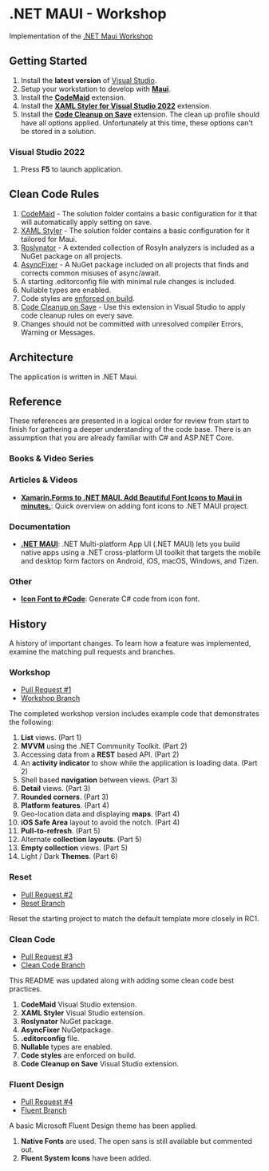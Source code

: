 # .NET MAUI - Workshop

Implementation of the [.NET Maui Workshop](https://github.com/dotnet-presentations/dotnet-maui-workshop)


## Getting Started

1. Install the **latest version** of [Visual Studio](https://visualstudio.microsoft.com/).
1. Setup your workstation to develop with **[Maui](https://docs.microsoft.com/en-us/dotnet/maui/get-started/first-app)**.
1. Install the **[CodeMaid](https://marketplace.visualstudio.com/items?itemName=SteveCadwallader.CodeMaidVS2022)** extension.
1. Install the **[XAML Styler for Visual Studio 2022](https://marketplace.visualstudio.com/items?itemName=TeamXavalon.XAMLStyler2022)** extension.
1. Install the **[Code Cleanup on Save](https://marketplace.visualstudio.com/items?itemName=MadsKristensen.CodeCleanupOnSave)** extension.  The clean up profile should have all options applied.  Unfortunately at this time, these options can't be stored in a solution.

### Visual Studio 2022

1. Press **F5** to launch application.


## Clean Code Rules

1. [CodeMaid](http://www.codemaid.net/) - The solution folder contains a basic configuration for it that will automatically apply setting on save.
1. [XAML Styler](https://github.com/Xavalon/XamlStyler) - The solution folder contains a basic configuration for it tailored for Maui.
1. [Roslynator](https://github.com/JosefPihrt/Roslynator) - A extended collection of Rosyln analyzers is included as a NuGet package on all projects.
1. [AsyncFixer](http://www.asyncfixer.com/) - A NuGet package included on all projects that finds and corrects common misuses of async/await.
1. A starting .editorconfig file with minimal rule changes is included.
1. Nullable types are enabled.
1. Code styles are [enforced on build](https://docs.microsoft.com/en-us/dotnet/core/project-sdk/msbuild-props#enforcecodestyleinbuild).
1. [Code Cleanup on Save](https://github.com/madskristensen/CodeCleanupOnSave) - Use this extension in Visual Studio to apply code cleanup rules on every save. 
1. Changes should not be committed with unresolved compiler Errors, Warning or Messages.


## Architecture

The application is written in .NET Maui.


## Reference

These references are presented in a logical order for review from start to finish for gathering a deeper understanding of the code base.
There is an assumption that you are already familiar with C# and ASP.NET Core.

### Books & Video Series

### Articles & Videos

- **[Xamarin.Forms to .NET MAUI. Add Beautiful Font Icons to Maui in minutes.](https://www.youtube.com/watch?v=L4tJW1ss2Hc)**: Quick overview on adding font icons to .NET MAUI project.

### Documentation

- **[.NET MAUI](https://docs.microsoft.com/en-us/dotnet/maui/)**: .NET Multi-platform App UI (.NET MAUI) lets you build native apps using a .NET cross-platform UI toolkit that targets the mobile and desktop form factors on Android, iOS, macOS, Windows, and Tizen.

### Other

- **[Icon Font to #Code](https://andreinitescu.github.io/IconFont2Code/)**: Generate C# code from icon font.


## History

A history of important changes.
To learn how a feature was implemented, examine the matching pull requests and branches.

### Workshop

- [Pull Request #1](https://github.com/scottkuhl/MauiWorkshop/pull/1)
- [Workshop Branch](https://github.com/scottkuhl/MauiWorkshop/tree/workshop)

The completed workshop version includes example code that demonstrates the following:

1. **List** views. (Part 1)
2. **MVVM** using the .NET Community Toolkit. (Part 2)
3. Accessing data from a **REST** based API. (Part 2)
4. An **activity indicator** to show while the application is loading data. (Part 2)
5. Shell based **navigation** between views. (Part 3)
6. **Detail** views. (Part 3)
7. **Rounded corners**. (Part 3)
8. **Platform features**. (Part 4)
9. Geo-location data and displaying **maps**. (Part 4)
10. **iOS Safe Area** layout to avoid the notch. (Part 4)
11. **Pull-to-refresh**. (Part 5)
12. Alternate **collection layouts**.  (Part 5)
13. **Empty collection** views. (Part 5)
14. Light / Dark **Themes**. (Part 6)

### Reset

- [Pull Request #2](https://github.com/scottkuhl/MauiWorkshop/pull/2)
- [Reset Branch](https://github.com/scottkuhl/MauiWorkshop/tree/reset)

Reset the starting project to match the default template more closely in RC1.

### Clean Code

- [Pull Request #3](https://github.com/scottkuhl/MauiWorkshop/pull/3)
- [Clean Code Branch](https://github.com/scottkuhl/MauiWorkshop/tree/clean-code)

This README was updated along with adding some clean code best practices.

1. **CodeMaid** Visual Studio extension.
2. **XAML Styler** Visual Studio extension.
3. **Roslynator** NuGet package.
4. **AsyncFixer** NuGetpackage.
5. **.editorconfig** file.
6. **Nullable** types are enabled.
6. **Code styles** are enforced on build.
7. **Code Cleanup on Save** Visual Studio extension.

### Fluent Design

- [Pull Request #4](https://github.com/scottkuhl/MauiWorkshop/pull/4)
- [Fluent Branch](https://github.com/scottkuhl/MauiWorkshop/tree/fluent)

A basic Microsoft Fluent Design theme has been applied.

1. **Native Fonts** are used. The open sans is still available but commented out.
2. **Fluent System Icons** have been added.
